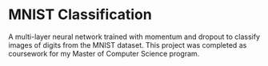 # MNIST Classification
A multi-layer neural network trained with momentum and dropout to classify images of digits from the MNIST dataset. This project was completed as coursework for my Master of Computer Science program.

